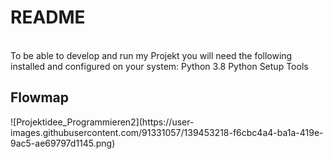 <h1>README</h1><br>
To be able to develop and run my Projekt you will need the following installed and configured on your system:
Python 3.8
Python Setup Tools

<h2>Flowmap</h2>
![Projektidee_Programmieren2](https://user-images.githubusercontent.com/91331057/139453218-f6cbc4a4-ba1a-419e-9ac5-ae69797d1145.png)


